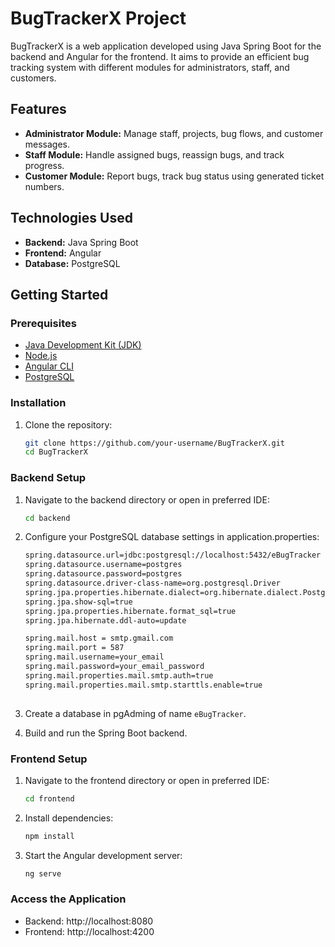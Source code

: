 # BugTrackerX Project

BugTrackerX is a web application developed using Java Spring Boot for the backend and Angular for the frontend. It aims to provide an efficient bug tracking system with different modules for administrators, staff, and customers.

## Features

- **Administrator Module:** Manage staff, projects, bug flows, and customer messages.
- **Staff Module:** Handle assigned bugs, reassign bugs, and track progress.
- **Customer Module:** Report bugs, track bug status using generated ticket numbers.

## Technologies Used

- **Backend:** Java Spring Boot
- **Frontend:** Angular
- **Database:** PostgreSQL

## Getting Started

### Prerequisites

- [Java Development Kit (JDK)](https://www.oracle.com/java/technologies/javase-downloads.html)
- [Node.js](https://nodejs.org/)
- [Angular CLI](https://cli.angular.io/)
- [PostgreSQL](https://www.postgresql.org/)

### Installation

1. Clone the repository:

   ```bash
   git clone https://github.com/your-username/BugTrackerX.git
   cd BugTrackerX


### Backend Setup

1. Navigate to the backend directory or open in preferred IDE:

   ```bash
   cd backend

2. Configure your PostgreSQL database settings in application.properties:

    ```bash
    spring.datasource.url=jdbc:postgresql://localhost:5432/eBugTracker
    spring.datasource.username=postgres
    spring.datasource.password=postgres
    spring.datasource.driver-class-name=org.postgresql.Driver
    spring.jpa.properties.hibernate.dialect=org.hibernate.dialect.PostgreSQLDialect
    spring.jpa.show-sql=true
    spring.jpa.properties.hibernate.format_sql=true
    spring.jpa.hibernate.ddl-auto=update

    spring.mail.host = smtp.gmail.com
    spring.mail.port = 587
    spring.mail.username=your_email
    spring.mail.password=your_email_password
    spring.mail.properties.mail.smtp.auth=true
    spring.mail.properties.mail.smtp.starttls.enable=true
  

3. Create a database in pgAdming of name `eBugTracker`.
4. Build and run the Spring Boot backend.


### Frontend Setup

1. Navigate to the frontend directory or open in preferred IDE:
   
   ```bash
   cd frontend
   
2. Install dependencies:

   ```bash
   npm install

3. Start the Angular development server:

   ```bash
   ng serve


### Access the Application
* Backend: http://localhost:8080
* Frontend: http://localhost:4200
